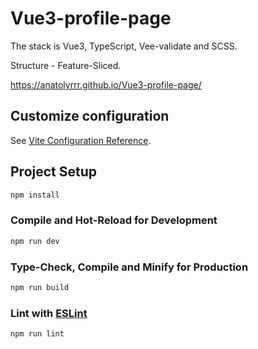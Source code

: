 # Vue3-profile-page

The stack is Vue3, TypeScript, Vee-validate and SCSS.

Structure - Feature-Sliced.

https://anatolyrrr.github.io/Vue3-profile-page/

## Customize configuration

See [Vite Configuration Reference](https://vitejs.dev/config/).

## Project Setup

```sh
npm install
```

### Compile and Hot-Reload for Development

```sh
npm run dev
```

### Type-Check, Compile and Minify for Production

```sh
npm run build
```

### Lint with [ESLint](https://eslint.org/)

```sh
npm run lint
```
